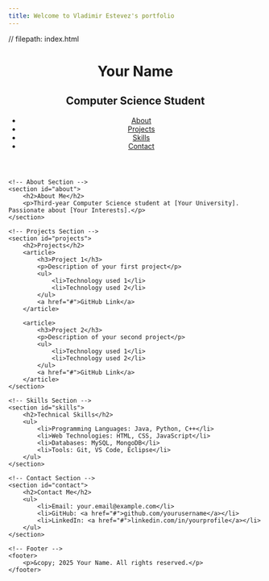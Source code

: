 ```yaml
---
title: Welcome to Vladimir Estevez's portfolio 
---
```


// filepath: index.html
<!DOCTYPE html>
<html lang="en">
<head>
    <meta charset="UTF-8">
    <meta name="viewport" content="width=device-width, initial-scale=1.0">
    <title>CS Student Portfolio</title>
</head>
<body>
    <!-- Header Section -->
    <header>
        <h1>Your Name</h1>
        <h2>Computer Science Student</h2>
        <nav>
            <ul>
                <li><a href="#about">About</a></li>
                <li><a href="#projects">Projects</a></li>
                <li><a href="#skills">Skills</a></li>
                <li><a href="#contact">Contact</a></li>
            </ul>
        </nav>
    </header>

    <!-- About Section -->
    <section id="about">
        <h2>About Me</h2>
        <p>Third-year Computer Science student at [Your University]. Passionate about [Your Interests].</p>
    </section>

    <!-- Projects Section -->
    <section id="projects">
        <h2>Projects</h2>
        <article>
            <h3>Project 1</h3>
            <p>Description of your first project</p>
            <ul>
                <li>Technology used 1</li>
                <li>Technology used 2</li>
            </ul>
            <a href="#">GitHub Link</a>
        </article>

        <article>
            <h3>Project 2</h3>
            <p>Description of your second project</p>
            <ul>
                <li>Technology used 1</li>
                <li>Technology used 2</li>
            </ul>
            <a href="#">GitHub Link</a>
        </article>
    </section>

    <!-- Skills Section -->
    <section id="skills">
        <h2>Technical Skills</h2>
        <ul>
            <li>Programming Languages: Java, Python, C++</li>
            <li>Web Technologies: HTML, CSS, JavaScript</li>
            <li>Databases: MySQL, MongoDB</li>
            <li>Tools: Git, VS Code, Eclipse</li>
        </ul>
    </section>

    <!-- Contact Section -->
    <section id="contact">
        <h2>Contact Me</h2>
        <ul>
            <li>Email: your.email@example.com</li>
            <li>GitHub: <a href="#">github.com/yourusername</a></li>
            <li>LinkedIn: <a href="#">linkedin.com/in/yourprofile</a></li>
        </ul>
    </section>

    <!-- Footer -->
    <footer>
        <p>&copy; 2025 Your Name. All rights reserved.</p>
    </footer>
</body>
</html>

